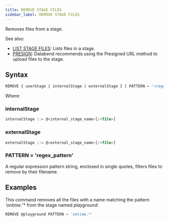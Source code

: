 ```yaml
---
title: REMOVE STAGE FILES
sidebar_label: REMOVE STAGE FILES
---
```


Removes files from a stage.

See also:

- [LIST STAGE FILES](04-ddl-list-stage.md): Lists files in a stage.
- [PRESIGN](../80-presign/presign.md): Databend recommends using the Presigned URL method to upload files to the stage.

## Syntax

```sql
REMOVE { userStage | internalStage | externalStage } [ PATTERN = '<regex_pattern>' ]
```
Where:

### internalStage

```sql
internalStage ::= @<internal_stage_name>[/<file>]
```

### externalStage

```sql
externalStage ::= @<external_stage_name>[/<file>]
```

### PATTERN = 'regex_pattern'

A regular expression pattern string, enclosed in single quotes, filters files to remove by their filename.

## Examples

This command removes all the files with a name matching the pattern *'ontime.*'* from the stage named *playground*:

```sql
REMOVE @playground PATTERN = 'ontime.*'
```
